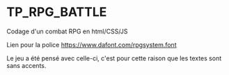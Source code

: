 # TP_RPG_BATTLE
Codage d'un combat RPG en html/CSS/JS

Lien pour la police https://www.dafont.com/rpgsystem.font

Le jeu a été pensé avec celle-ci, c'est pour cette raison que les textes sont sans accents.
